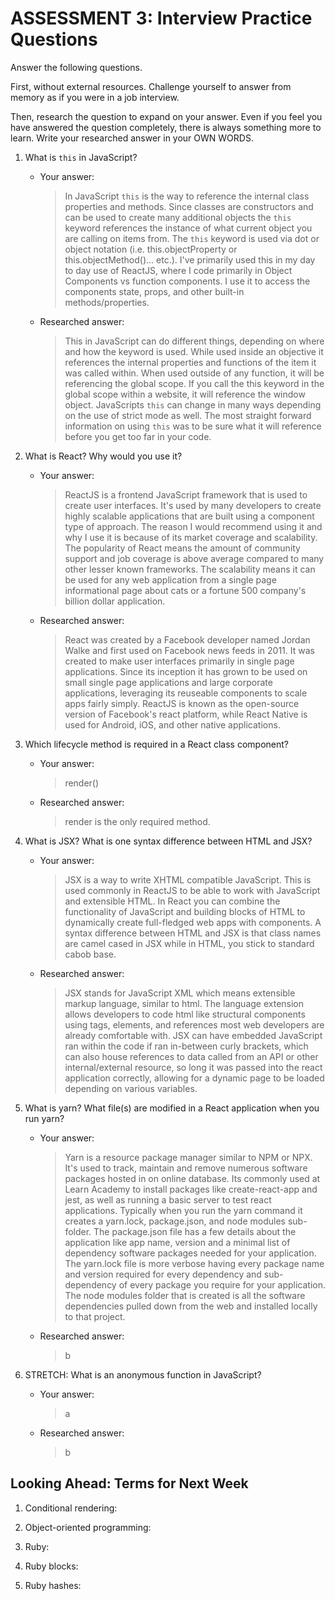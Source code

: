 # ASSESSMENT 3: Interview Practice Questions

Answer the following questions.

First, without external resources. Challenge yourself to answer from memory as if you were in a job interview.

Then, research the question to expand on your answer. Even if you feel you have answered the question completely, there is always something more to learn. Write your researched answer in your OWN WORDS.

1. What is `this` in JavaScript?
    - Your answer:
      > In JavaScript `this` is the way to reference the internal class properties and methods. Since classes are constructors and can be used to create many additional objects the `this` keyword references the instance of what current object you are calling on items from. The `this` keyword is used via dot or object notation (i.e. this.objectProperty or this.objectMethod()... etc.). I've primarily used this in my day to day use of ReactJS, where I code primarily in Object Components vs function components. I use it to access the components state, props, and other built-in methods/properties.
    - Researched answer:
      > This in JavaScript can do different things, depending on where and how the keyword is used. While used inside an objective it references the internal properties and functions of the item it was called within. When used outside of any function, it will be referencing the global scope. If you call the this keyword in the global scope within a website, it will reference the window object. JavaScripts `this` can change in many ways depending on the use of strict mode as well. The most straight forward information on using `this` was to be sure what it will reference before you get too far in your code.

2. What is React? Why would you use it?
    - Your answer:
      > ReactJS is a frontend JavaScript framework that is used to create user interfaces. It's used by many developers to create highly scalable applications that are built using a component type of approach. The reason I would recommend using it and why I use it is because of its market coverage and scalability. The popularity of React means the amount of community support and job coverage is above average compared to many other lesser known frameworks. The scalability means it can be used for any web application from a single page informational page about cats or a fortune 500 company's billion dollar application.
    - Researched answer:
      > React was created by a Facebook developer named Jordan Walke and first used on Facebook news feeds in 2011. It was created to make user interfaces primarily in single page applications. Since its inception it has grown to be used on small single page applications and large corporate applications, leveraging its reuseable components to scale apps fairly simply. ReactJS is known as the open-source version of Facebook's react platform, while React Native is used for Android, iOS, and other native applications.

3. Which lifecycle method is required in a React class component?
    - Your answer:
      > render()
    - Researched answer:
      > render is the only required method.

4. What is JSX? What is one syntax difference between HTML and JSX?
    - Your answer:
      > JSX is a way to write XHTML compatible JavaScript. This is used commonly in ReactJS to be able to work with JavaScript and extensible HTML. In React you can combine the functionality of JavaScript and building blocks of HTML to dynamically create full-fledged web apps with components. A syntax difference between HTML and JSX is that class names are camel cased in JSX while in HTML, you stick to standard cabob base.
    - Researched answer:
      > JSX stands for JavaScript XML which means extensible markup language, similar to html. The language extension allows developers to code html like structural components using tags, elements, and references most web developers are already comfortable with. JSX can have embedded JavaScript ran within the code if ran in-between curly brackets, which can also house references to data called from an API or other internal/external resource, so long it was passed into the react application correctly, allowing for a dynamic page to be loaded depending on various variables.

5. What is yarn? What file(s) are modified in a React application when you run yarn?
    - Your answer:
      > Yarn is a resource package manager similar to NPM or NPX. It's used to track, maintain and remove numerous software packages hosted in on online database. Its commonly used at Learn Academy to install packages like create-react-app and jest, as well as running a basic server to test react applications.
      Typically when you run the yarn command it creates a yarn.lock, package.json, and node modules sub-folder. The package.json file has a few details about the application like app name, version and a minimal list of dependency software packages needed for your application. The yarn.lock file is more verbose having every package name and version required for every dependency and sub-dependency of every package you require for your application. The node modules folder that is created is all the software dependencies pulled down from the web and installed locally to that project.
    - Researched answer:
      > b

6. STRETCH: What is an anonymous function in JavaScript?
    - Your answer:
      > a
    - Researched answer:
      > b

## Looking Ahead: Terms for Next Week

1. Conditional rendering:

2. Object-oriented programming:

3. Ruby:

4. Ruby blocks:

5. Ruby hashes:
